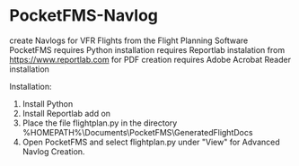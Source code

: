 # PocketFMS-Navlog
create Navlogs for VFR Flights from the Flight Planning Software PocketFMS
requires Python installation
requires Reportlab instalation from https://www.reportlab.com for PDF creation
requires Adobe Acrobat Reader installation

Installation:
1. Install Python
2. Install Reportlab add on
3. Place the file flightplan.py in the directory %HOMEPATH%\Documents\PocketFMS\GeneratedFlightDocs
4. Open PocketFMS and select flightplan.py under "View" for Advanced Navlog Creation. 
